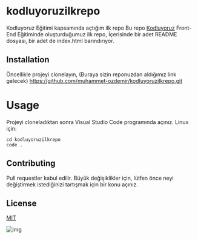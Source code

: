 # kodluyoruzilkrepo
Kodluyoruz Eğitimi kapsamında açtığım ilk repo
Bu repo [Kodluyoruz](https://www.kodluyoruz.org) Front-End Eğitiminde oluşturduğumuz ilk repo, İçerisinde bir adet README dosyası, bir adet de index.html barındırıyor.

## Installation
Öncellikle projeyi clonelayın, (Buraya sizin reponuzdan aldığımız link gelecek)
https://github.com/muhammet-ozdemir/kodluyoruzilkrepo.git
# Usage
Projeyi cloneladıktan sonra Visual Studio Code programında açınız.
Linux için:
```
cd kodluyoruzilkrepo
code .
```
## Contributing
Pull requestler kabul edilir. Büyük değişiklikler için, lütfen önce neyi değiştirmek istediğinizi tartışmak için bir konu açınız.
## License
[MIT](https://choosealicense.com/licenses/mit/)

![img](https://scontent.fesb3-1.fna.fbcdn.net/v/t31.18172-8/22770592_1573651742726190_538229940646558144_o.jpg?stp=dst-jpg_s526x395&_nc_cat=108&ccb=1-6&_nc_sid=09cbfe&_nc_ohc=ggVejJJM904AX9a7qE-&_nc_oc=AQl5D66jdovN3qSjBgkLdu9sVIkr0RyCK1_MuiRMmmy-F41Mapk4dA2RNHkuzbjLeSY&_nc_ht=scontent.fesb3-1.fna&oh=00_AT-Aj0z1udqJrRpUBMICmUTfjhVwqnCVrZwM0XEZe0TrLw&oe=62A6BA5A)